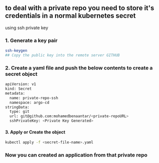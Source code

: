 ## to deal with a private repo you need to store it's credentials in a normal kubernetes secret
using ssh private key

### 1. Generate a key pair

```sh
ssh-keygen
## Copy the public key into the remote server GITHUB
```
### 2. Create a yaml file and push the below contents to create a secret object

```sh
apiVersion: v1
kind: Secret
metadata:
  name: private-repo-ssh
  namespace: argo-cd
stringData:
  type: git
  url: git@github.com:mohamedbenaantar/<private-repoURL>
  sshPrivateKey: <Private Key Generated>

```
#### 3. Apply or Create the object

```sh
kubectl apply -f <secret-file-name>.yaml
```

### Now you can created an application from that private repo
